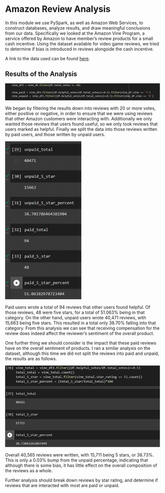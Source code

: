 # Amazon Review Analysis

  In this module we use PySpark, as well as Amazon Web Services, to construct databases, analyze results, and draw meaningful conclusions from our data. Specifically we looked at
the Amazon Vine Program, a service offered by Amazon to have member’s review products for a small cash incentive. Using the dataset available for video game reviews, we tried to
determine if bias is introduced in reviews alongside the cash incentive. 

A link to the data used can be found [here](https://s3.amazonaws.com/amazon-reviews-pds/tsv/amazon_reviews_us_Video_Games_v1_00.tsv.gz). 

##  Results of the Analysis

![Filters](Images/Filtering.png)

We began by filtering the results down into reviews with 20 or more votes, either positive or negative, in order to ensure that we were using reviews that other Amazon customers
were interacting with. Additionally we only wanted those reviews that users found useful, so we only took reviews that users marked as helpful. Finally we split the data into
those reviews written by paid users, and those written by unpaid users.

![Totals](Images/Totals.png)

Paid users wrote a total of 94 reviews that other users found helpful. Of those reviews, 48 were five stars, for a total of 51.063% being in that category. On the other hand,
unpaid users wrote 40,471 reviews, with 15,663 being five stars. This resulted in a total only 38.70% falling into that category.  From this analysis we can see that receiving
compensation for the review does indeed affect the reviewer’s sentiment of the overall product. 

One further thing we should consider is the impact that these paid reviews have on the overall sentiment of products. I ran a similar analysis on the dataset, although this time
we did not split the reviews into paid and unpaid, the results are as follows.

![x](Images/total_reviews.png)

Overall 40,565 reviews were written, with 15,711 being 5 stars, or 38.73%. This is only a 0.03% bump from the unpaid percentage, indicating that although there is some bias, it
has little effect on the overall composition of the reviews as a whole. 

Further analysis should break down reviews by star rating, and determine if reviews that are interacted with most are paid or unpaid. 

